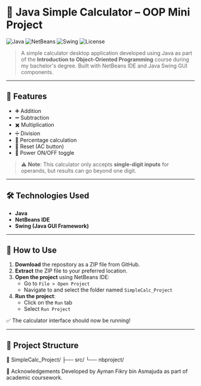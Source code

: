 # 🔢 Java Simple Calculator – OOP Mini Project

![Java](https://img.shields.io/badge/Java-Programming-red?logo=java)
![NetBeans](https://img.shields.io/badge/NetBeans-IDE-blue?logo=apachenetbeanside)
![Swing](https://img.shields.io/badge/Java-Swing-orange)
![License](https://img.shields.io/badge/License-Academic-lightgrey)

> A simple calculator desktop application developed using Java as part of the **Introduction to Object-Oriented Programming** course during my bachelor's degree. Built with NetBeans IDE and Java Swing GUI components.

---

## 🧮 Features

- ➕ Addition  
- ➖ Subtraction  
- ✖️ Multiplication  
- ➗ Division  
- 💯 Percentage calculation  
- 🔁 Reset (AC button)  
- 🔘 Power ON/OFF toggle  

> ⚠️ **Note**: This calculator only accepts **single-digit inputs** for operands, but results can go beyond one digit.

---

## 🛠 Technologies Used

- **Java**
- **NetBeans IDE**
- **Swing (Java GUI Framework)**

---

## 📁 How to Use

1. **Download** the repository as a ZIP file from GitHub.
2. **Extract** the ZIP file to your preferred location.
3. **Open the project** using NetBeans IDE:
   - Go to `File > Open Project`
   - Navigate to and select the folder named `SimpleCalc_Project`
4. **Run the project**:
   - Click on the `Run` tab
   - Select `Run Project`

✅ The calculator interface should now be running!

---

## 📄 Project Structure

📁 SimpleCalc_Project/
├── src/
└── nbproject/

🙌 Acknowledgements
Developed by Ayman Fikry bin Asmajuda as part of academic coursework.

